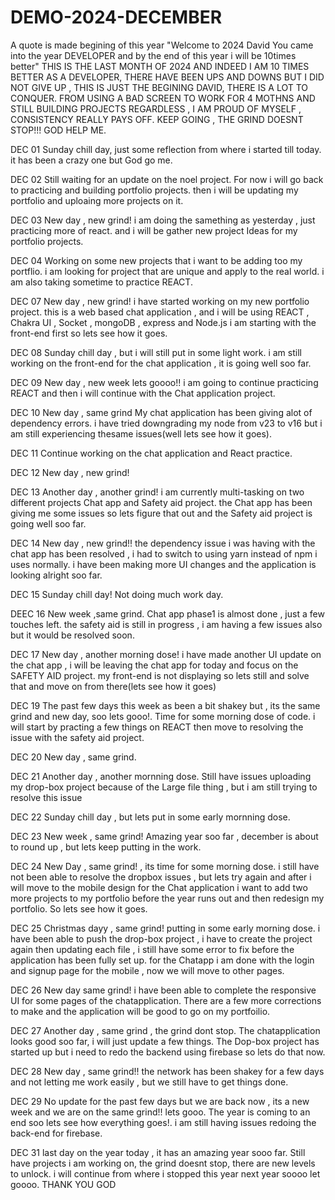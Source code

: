 # DEMO-2024-DECEMBER
A quote  is made begining of this year "Welcome to 2024 David You came into the year DEVELOPER and by the end of this year i will be 10times better"
THIS IS THE LAST MONTH OF 2024 AND INDEED I AM 10 TIMES BETTER AS A DEVELOPER, THERE HAVE BEEN UPS AND DOWNS BUT I DID NOT GIVE UP , THIS IS JUST THE BEGINING DAVID,
THERE IS A LOT TO CONQUER.
FROM USING A BAD SCREEN TO WORK FOR 4 MOTHNS AND STILL BUILDING PROJECTS REGARDLESS ,  I AM PROUD OF MYSELF , CONSISTENCY REALLY PAYS OFF.
KEEP GOING , THE GRIND DOESNT STOP!!! GOD HELP ME.

DEC 01
Sunday chill day, just some reflection from where i started till today.
it has been a crazy one but God go me.

DEC 02
Still waiting for an update on the noel project.
For now i will go back to practicing and building portfolio projects.
then i will be updating my portfolio and uploaing more projects on it.

DEC 03
New day , new grind!
i am doing the samething as yesterday , just practicing more of react.
and i will be gather new project Ideas for my portfolio projects.

DEC 04
Working on some new projects that i want to be adding too my portflio.
i am looking for project that are unique and apply to the real world.
i am also taking sometime to practice REACT.

DEC 07
New day , new grind!
i have started working on my new portfolio project.
this is a web based chat application , and i will be using REACT , Chakra UI , Socket , mongoDB , express and Node.js
i am starting with the front-end first so lets see how it goes.

DEC 08
Sunday chill day , but i will still put in some light work.
i am still working on the front-end for the chat application , it is going well soo far.

DEC 09
New day , new week lets goooo!!
i am going to continue practicing REACT and then i will continue with the Chat application project.

DEC 10
New day , same grind
My chat application has been giving alot of dependency errors.
i have tried downgrading my node from v23 to v16 but i am still experiencing thesame issues(well lets see how it goes).

DEC 11
Continue working on the chat application and React practice.

DEC 12
New day , new grind!

DEC 13
Another day , another grind!
i am currently multi-tasking on two different projects Chat app and Safety aid project.
the Chat app has been giving me some issues so lets figure that out and the Safety aid project is going well soo far.

DEC 14
New day , new grind!!
the dependency issue i was having with the chat app has been resolved , i had to switch to using yarn instead of npm i uses normally.
i have been making more UI changes and the application is looking alright soo far.

DEC 15
Sunday chill day!
Not doing much work day.

DEEC 16
New week ,same grind.
Chat app phase1 is almost done , just  a few touches left.
the safety aid is still in progress , i am having a few issues also but it would be resolved soon.

DEC 17
New day , another morning dose!
i have made another UI  update on the chat app , i will be leaving the chat app for today and focus on the SAFETY AID project.
my front-end is not displaying so lets still and solve that and move on from there(lets see how it goes) 

DEC 19
The past few days this week as been a bit shakey but , its the same grind and new day, soo lets gooo!.
Time for some morning dose of code.
i will start by practing a few things on REACT then move to resolving the issue with the safety aid project.

DEC 20
New day , same grind.

DEC 21
Another day , another mornning  dose.
Still have issues uploading my drop-box project because of the Large file thing , but i am still trying to resolve this issue

DEC 22
Sunday chill day , but lets put in some early mornning dose.

DEC 23
New week , same grind!
Amazing year soo far , december is about to round up , but lets keep putting in the work.

DEC 24
New Day , same grind! , its time for some morning dose.
i still have not been able to resolve the dropbox issues , but lets try again and after i will move to the mobile design for the Chat application
i want to add two more projects to my portfolio before the year runs out and then redesign my portfolio.
So lets see how it goes.

DEC 25
Christmas dayy , same grind! putting in some early morning dose.
i have been able to push the drop-box project , i have to create the project again then updating each file , i still have some error to fix before the application has been fully set up.
for the Chatapp i am done with the login and signup page for the mobile , now we will move to other pages.

DEC 26
New day same grind!
i have been able to complete the responsive UI for some pages of the chatapplication.
There are a few more corrections to make and the application will be good to go on my portfoilio.

DEC 27
Another day , same grind , the grind dont stop.
The chatapplication looks good soo far, i will just update a few things.
The Dop-box project has started up but i need to redo the backend using firebase so lets do that now.

DEC 28
New day , same grind!!
the network has been shakey for a few days and not letting me work easily , but we still have to get things done.


DEC 29
No update for the past few days but we are back now , its a new week and we are on the same grind!! lets gooo.
The year is coming to an end soo lets see how everything goes!.
i am still having issues redoing the back-end for firebase.

DEC 31
last day on the year today , it has an amazing year sooo far.
Still have projects i am working on, the grind doesnt stop, there are new levels to unlock.
i will continue from where i stopped this year next year soooo let goooo.
THANK YOU GOD
